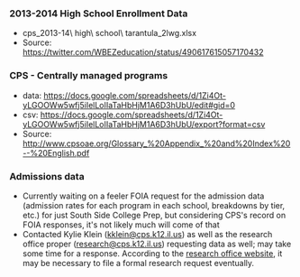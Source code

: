 ### 2013-2014 High School Enrollment Data
* cps_2013-14\ high\ school\ tarantula_2lwg.xlsx
* Source: https://twitter.com/WBEZeducation/status/490617615057170432

### CPS - Centrally managed programs
* data: https://docs.google.com/spreadsheets/d/1Zi4Ot-yLGOOWw5wfj5iIelLoIIaTaHbHjM1A6D3hUbU/edit#gid=0
* csv: https://docs.google.com/spreadsheets/d/1Zi4Ot-yLGOOWw5wfj5iIelLoIIaTaHbHjM1A6D3hUbU/export?format=csv
* Source: http://www.cpsoae.org/Glossary_%20Appendix_%20and%20Index%20--%20English.pdf

### Admissions data
* Currently waiting on a feeler FOIA request for the admission data (admission rates for each program in each school, breakdowns by tier, etc.) for just South Side College Prep, but considering CPS's record on FOIA responses, it's not likely much will come of that
* Contacted Kylie Klein (kklein@cps.k12.il.us) as well as the research office proper (research@cps.k12.il.us) requesting data as well; may take some time for a response. According to the <a href="http://www.cps.edu/research/Pages/Research.aspx">research office website</a>, it may be necessary to file a formal research request eventually.
